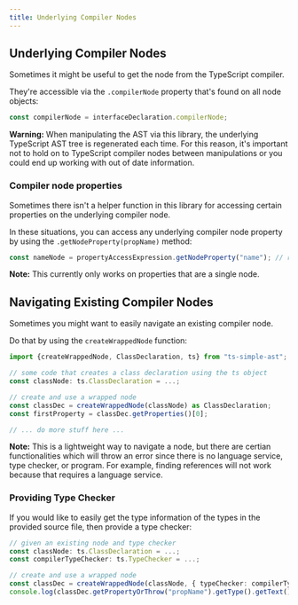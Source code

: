 ```yaml
---
title: Underlying Compiler Nodes
---
```


## Underlying Compiler Nodes

Sometimes it might be useful to get the node from the TypeScript compiler.

They're accessible via the `.compilerNode` property that's found on all node objects:

```ts
const compilerNode = interfaceDeclaration.compilerNode;
```

**Warning:** When manipulating the AST via this library, the underlying TypeScript AST tree is regenerated each time. For this reason, it's important not
to hold on to TypeScript compiler nodes between manipulations or you could end up working with out of date information.

### Compiler node properties

Sometimes there isn't a helper function in this library for accessing certain properties on the underlying compiler node.

In these situations, you can access any underlying compiler node property by using the `.getNodeProperty(propName)` method:

```ts
const nameNode = propertyAccessExpression.getNodeProperty("name"); // returns: Node<ts.PropertyName>
```

**Note:** This currently only works on properties that are a single node.

## Navigating Existing Compiler Nodes

Sometimes you might want to easily navigate an existing compiler node.

Do that by using the `createWrappedNode` function:

```ts
import {createWrappedNode, ClassDeclaration, ts} from "ts-simple-ast";

// some code that creates a class declaration using the ts object
const classNode: ts.ClassDeclaration = ...;

// create and use a wrapped node
const classDec = createWrappedNode(classNode) as ClassDeclaration;
const firstProperty = classDec.getProperties()[0];

// ... do more stuff here ...
```

**Note:** This is a lightweight way to navigate a node, but there are certian functionalities which will throw an error since there is no
language service, type checker, or program. For example, finding references will not work because that requires a language service.

### Providing Type Checker

If you would like to easily get the type information of the types in the provided source file, then provide a type checker:

```ts
// given an existing node and type checker
const classNode: ts.ClassDeclaration = ...;
const compilerTypeChecker: ts.TypeChecker = ...;

// create and use a wrapped node
const classDec = createWrappedNode(classNode, { typeChecker: compilerTypeChecker }) as ClassDeclaration;
console.log(classDec.getPropertyOrThrow("propName").getType().getText()); // ok, because a type checker was provided
```
